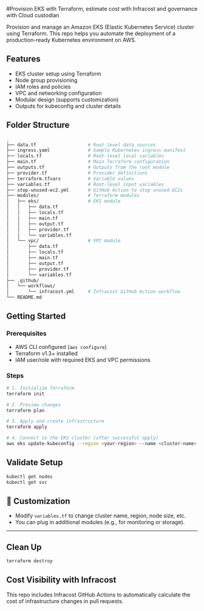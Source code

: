 #Provision EKS with Terraform, estimate cost with Infracost and governance with Cloud custodian

Provision and manage an Amazon EKS (Elastic Kubernetes Service) cluster using Terraform. This repo helps you automate the deployment of a production-ready Kubernetes environment on AWS.

## Features

- EKS cluster setup using Terraform
- Node group provisioning
- IAM roles and policies
- VPC and networking configuration
- Modular design (supports customization)
- Outputs for kubeconfig and cluster details

## Folder Structure

```bash
.
├── data.tf                   # Root-level data sources
├── ingress.yaml              # Sample Kubernetes ingress manifest
├── locals.tf                 # Root-level local variables
├── main.tf                   # Main Terraform configuration
├── outputs.tf                # Outputs from the root module
├── provider.tf               # Provider definitions
├── terraform.tfvars          # Variable values
├── variables.tf              # Root-level input variables
├── stop-unused-ec2.yml       # GitHub Action to stop unused EC2s
├── modules/                  # Terraform modules
│   ├── eks/                  # EKS module
│   │   ├── data.tf
│   │   ├── locals.tf
│   │   ├── main.tf
│   │   ├── output.tf
│   │   ├── provider.tf
│   │   └── variables.tf
│   └── vpc/                  # VPC module
│       ├── data.tf
│       ├── locals.tf
│       ├── main.tf
│       ├── output.tf
│       ├── provider.tf
│       └── variables.tf
├── .github/
│   └── workflows/
│       └── infracost.yml     # Infracost GitHub Action workflow
└── README.md

```

## Getting Started

### Prerequisites

- AWS CLI configured (`aws configure`)
- Terraform v1.3+ installed
- IAM user/role with required EKS and VPC permissions

### Steps

```bash
# 1. Initialize Terraform
terraform init

# 2. Preview changes
terraform plan

# 3. Apply and create infrastructure
terraform apply

# 4. Connect to the EKS cluster (after successful apply)
aws eks update-kubeconfig --region <your-region> --name <cluster-name>
```

## Validate Setup

```bash
kubectl get nodes
kubectl get svc
```
## 📎 Customization

- Modify `variables.tf` to change cluster name, region, node size, etc.
- You can plug in additional modules (e.g., for monitoring or storage).

---

## Clean Up

```bash
terraform destroy
```

## Cost Visibility with Infracost
This repo includes Infracost GitHub Actions to automatically calculate the cost of infrastructure changes in pull requests.



